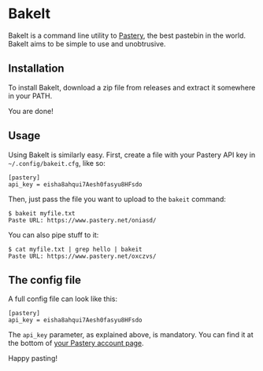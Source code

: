 BakeIt
======

BakeIt is a command line utility to [Pastery](https://www.pastery.net), the best
 pastebin in the world. BakeIt aims to be simple to use and unobtrusive.

Installation
------------

To install BakeIt, download a zip file from releases and extract it somewhere
in your PATH.

You are done!

Usage
-----

Using BakeIt is similarly easy. First, create a file with your Pastery
API key in `~/.config/bakeit.cfg`, like so:

    [pastery]
    api_key = eisha8ahqui7Aesh0fasyu8HFsdo

Then, just pass the file you want to upload to the `bakeit` command:

    $ bakeit myfile.txt
    Paste URL: https://www.pastery.net/oniasd/

You can also pipe stuff to it:

    $ cat myfile.txt | grep hello | bakeit
    Paste URL: https://www.pastery.net/oxczvs/

The config file
---------------

A full config file can look like this:

    [pastery]
    api_key = eisha8ahqui7Aesh0fasyu8HFsdo

The `api_key` parameter, as explained above, is mandatory. You can find
it at the bottom of [your Pastery account page](https://www.pastery.net/account/).

Happy pasting!

